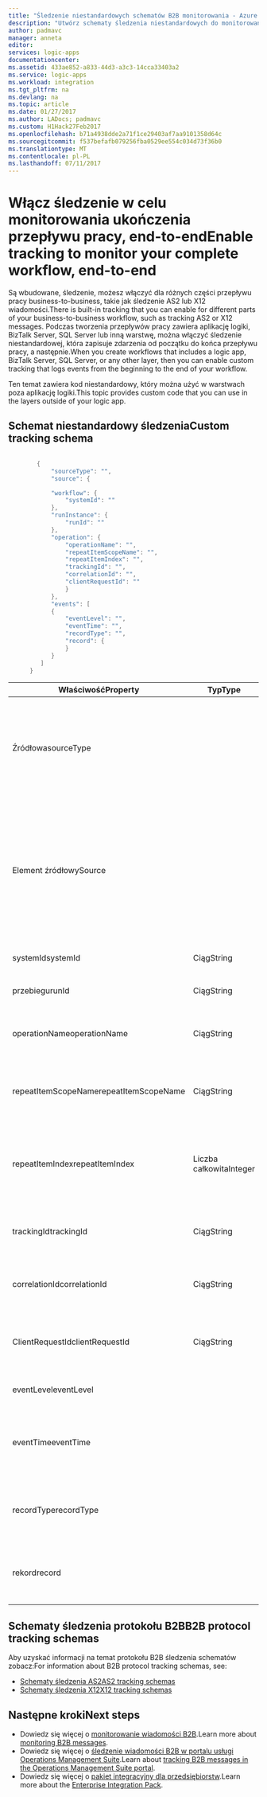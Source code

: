 ```yaml
---
title: "Śledzenie niestandardowych schematów B2B monitorowania - Azure Logic Apps | Dokumentacja firmy Microsoft"
description: "Utwórz schematy śledzenia niestandardowych do monitorowania wiadomości B2B transakcji na koncie Azure integracji."
author: padmavc
manager: anneta
editor: 
services: logic-apps
documentationcenter: 
ms.assetid: 433ae852-a833-44d3-a3c3-14cca33403a2
ms.service: logic-apps
ms.workload: integration
ms.tgt_pltfrm: na
ms.devlang: na
ms.topic: article
ms.date: 01/27/2017
ms.author: LADocs; padmavc
ms.custom: H1Hack27Feb2017
ms.openlocfilehash: b71a4938dde2a71f1ce29403af7aa9101358d64c
ms.sourcegitcommit: f537befafb079256fba0529ee554c034d73f36b0
ms.translationtype: MT
ms.contentlocale: pl-PL
ms.lasthandoff: 07/11/2017
---
```

# <a name="enable-tracking-to-monitor-your-complete-workflow-end-to-end"></a><span data-ttu-id="466b1-103">Włącz śledzenie w celu monitorowania ukończenia przepływu pracy, end-to-end</span><span class="sxs-lookup"><span data-stu-id="466b1-103">Enable tracking to monitor your complete workflow, end-to-end</span></span>
<span data-ttu-id="466b1-104">Są wbudowane, śledzenie, możesz włączyć dla różnych części przepływu pracy business-to-business, takie jak śledzenie AS2 lub X12 wiadomości.</span><span class="sxs-lookup"><span data-stu-id="466b1-104">There is built-in tracking that you can enable for different parts of your business-to-business workflow, such as tracking AS2 or X12 messages.</span></span> <span data-ttu-id="466b1-105">Podczas tworzenia przepływów pracy zawiera aplikację logiki, BizTalk Server, SQL Server lub inną warstwę, można włączyć śledzenie niestandardowej, która zapisuje zdarzenia od początku do końca przepływu pracy, a następnie.</span><span class="sxs-lookup"><span data-stu-id="466b1-105">When you create workflows that includes a logic app, BizTalk Server, SQL Server, or any other layer, then you can enable custom tracking that logs events from the beginning to the end of your workflow.</span></span> 

<span data-ttu-id="466b1-106">Ten temat zawiera kod niestandardowy, który można użyć w warstwach poza aplikację logiki.</span><span class="sxs-lookup"><span data-stu-id="466b1-106">This topic provides custom code that you can use in the layers outside of your logic app.</span></span> 

## <a name="custom-tracking-schema"></a><span data-ttu-id="466b1-107">Schemat niestandardowy śledzenia</span><span class="sxs-lookup"><span data-stu-id="466b1-107">Custom tracking schema</span></span>
````java

        {
            "sourceType": "",
            "source": {

            "workflow": {
                "systemId": ""
            },
            "runInstance": {
                "runId": ""
            },
            "operation": {
                "operationName": "",
                "repeatItemScopeName": "",
                "repeatItemIndex": "",
                "trackingId": "",
                "correlationId": "",
                "clientRequestId": ""
                }
            },
            "events": [
            {
                "eventLevel": "",
                "eventTime": "",
                "recordType": "",
                "record": {                
                }
            }
         ]
      }

````

| <span data-ttu-id="466b1-108">Właściwość</span><span class="sxs-lookup"><span data-stu-id="466b1-108">Property</span></span> | <span data-ttu-id="466b1-109">Typ</span><span class="sxs-lookup"><span data-stu-id="466b1-109">Type</span></span> | <span data-ttu-id="466b1-110">Opis</span><span class="sxs-lookup"><span data-stu-id="466b1-110">Description</span></span> |
| --- | --- | --- |
| <span data-ttu-id="466b1-111">Źródłowa</span><span class="sxs-lookup"><span data-stu-id="466b1-111">sourceType</span></span> |   | <span data-ttu-id="466b1-112">Typ działania źródłowego.</span><span class="sxs-lookup"><span data-stu-id="466b1-112">Type of the run source.</span></span> <span data-ttu-id="466b1-113">Dozwolone wartości to **Microsoft.Logic/workflows** i **niestandardowych**.</span><span class="sxs-lookup"><span data-stu-id="466b1-113">Allowed values are **Microsoft.Logic/workflows** and **custom**.</span></span> <span data-ttu-id="466b1-114">(Wymagane)</span><span class="sxs-lookup"><span data-stu-id="466b1-114">(Mandatory)</span></span> |
| <span data-ttu-id="466b1-115">Element źródłowy</span><span class="sxs-lookup"><span data-stu-id="466b1-115">Source</span></span> |   | <span data-ttu-id="466b1-116">Jeśli typ źródła jest **Microsoft.Logic/workflows**, informacje o źródle musi wykonać tego schematu.</span><span class="sxs-lookup"><span data-stu-id="466b1-116">If the source type is **Microsoft.Logic/workflows**, the source information needs to follow this schema.</span></span> <span data-ttu-id="466b1-117">Jeśli typ źródła jest **niestandardowe**, schemat jest JToken.</span><span class="sxs-lookup"><span data-stu-id="466b1-117">If the source type is **custom**, the schema is a JToken.</span></span> <span data-ttu-id="466b1-118">(Wymagane)</span><span class="sxs-lookup"><span data-stu-id="466b1-118">(Mandatory)</span></span> |
| <span data-ttu-id="466b1-119">systemId</span><span class="sxs-lookup"><span data-stu-id="466b1-119">systemId</span></span> | <span data-ttu-id="466b1-120">Ciąg</span><span class="sxs-lookup"><span data-stu-id="466b1-120">String</span></span> | <span data-ttu-id="466b1-121">Identyfikator logiki aplikacji systemu.</span><span class="sxs-lookup"><span data-stu-id="466b1-121">Logic app system ID.</span></span> <span data-ttu-id="466b1-122">(Wymagane)</span><span class="sxs-lookup"><span data-stu-id="466b1-122">(Mandatory)</span></span> |
| <span data-ttu-id="466b1-123">przebiegu</span><span class="sxs-lookup"><span data-stu-id="466b1-123">runId</span></span> | <span data-ttu-id="466b1-124">Ciąg</span><span class="sxs-lookup"><span data-stu-id="466b1-124">String</span></span> | <span data-ttu-id="466b1-125">Uruchom identyfikatora aplikacji logiki</span><span class="sxs-lookup"><span data-stu-id="466b1-125">Logic app run ID.</span></span> <span data-ttu-id="466b1-126">(Wymagane)</span><span class="sxs-lookup"><span data-stu-id="466b1-126">(Mandatory)</span></span> |
| <span data-ttu-id="466b1-127">operationName</span><span class="sxs-lookup"><span data-stu-id="466b1-127">operationName</span></span> | <span data-ttu-id="466b1-128">Ciąg</span><span class="sxs-lookup"><span data-stu-id="466b1-128">String</span></span> | <span data-ttu-id="466b1-129">Nazwa operacji (na przykład, akcji lub wyzwalacz).</span><span class="sxs-lookup"><span data-stu-id="466b1-129">Name of the operation (for example, action or trigger).</span></span> <span data-ttu-id="466b1-130">(Wymagane)</span><span class="sxs-lookup"><span data-stu-id="466b1-130">(Mandatory)</span></span> |
| <span data-ttu-id="466b1-131">repeatItemScopeName</span><span class="sxs-lookup"><span data-stu-id="466b1-131">repeatItemScopeName</span></span> | <span data-ttu-id="466b1-132">Ciąg</span><span class="sxs-lookup"><span data-stu-id="466b1-132">String</span></span> | <span data-ttu-id="466b1-133">Powtórz nazwy elementu, jeśli akcja jest wewnątrz `foreach` / `until` pętli.</span><span class="sxs-lookup"><span data-stu-id="466b1-133">Repeat item name if the action is inside a `foreach`/`until` loop.</span></span> <span data-ttu-id="466b1-134">(Wymagane)</span><span class="sxs-lookup"><span data-stu-id="466b1-134">(Mandatory)</span></span> |
| <span data-ttu-id="466b1-135">repeatItemIndex</span><span class="sxs-lookup"><span data-stu-id="466b1-135">repeatItemIndex</span></span> | <span data-ttu-id="466b1-136">Liczba całkowita</span><span class="sxs-lookup"><span data-stu-id="466b1-136">Integer</span></span> | <span data-ttu-id="466b1-137">Czy akcja jest wewnątrz `foreach` / `until` pętli.</span><span class="sxs-lookup"><span data-stu-id="466b1-137">Whether the action is inside a `foreach`/`until` loop.</span></span> <span data-ttu-id="466b1-138">Wskazuje indeks elementu powtarzanego.</span><span class="sxs-lookup"><span data-stu-id="466b1-138">Indicates the repeated item index.</span></span> <span data-ttu-id="466b1-139">(Wymagane)</span><span class="sxs-lookup"><span data-stu-id="466b1-139">(Mandatory)</span></span> |
| <span data-ttu-id="466b1-140">trackingId</span><span class="sxs-lookup"><span data-stu-id="466b1-140">trackingId</span></span> | <span data-ttu-id="466b1-141">Ciąg</span><span class="sxs-lookup"><span data-stu-id="466b1-141">String</span></span> | <span data-ttu-id="466b1-142">Identyfikator, aby skorelować komunikaty śledzenia.</span><span class="sxs-lookup"><span data-stu-id="466b1-142">Tracking ID, to correlate the messages.</span></span> <span data-ttu-id="466b1-143">(Opcjonalnie)</span><span class="sxs-lookup"><span data-stu-id="466b1-143">(Optional)</span></span> |
| <span data-ttu-id="466b1-144">correlationId</span><span class="sxs-lookup"><span data-stu-id="466b1-144">correlationId</span></span> | <span data-ttu-id="466b1-145">Ciąg</span><span class="sxs-lookup"><span data-stu-id="466b1-145">String</span></span> | <span data-ttu-id="466b1-146">Identyfikator korelacji służące do skorelowania wiadomości.</span><span class="sxs-lookup"><span data-stu-id="466b1-146">Correlation ID, to correlate the messages.</span></span> <span data-ttu-id="466b1-147">(Opcjonalnie)</span><span class="sxs-lookup"><span data-stu-id="466b1-147">(Optional)</span></span> |
| <span data-ttu-id="466b1-148">ClientRequestId</span><span class="sxs-lookup"><span data-stu-id="466b1-148">clientRequestId</span></span> | <span data-ttu-id="466b1-149">Ciąg</span><span class="sxs-lookup"><span data-stu-id="466b1-149">String</span></span> | <span data-ttu-id="466b1-150">Klienta można umieścić w nim służące do skorelowania wiadomości.</span><span class="sxs-lookup"><span data-stu-id="466b1-150">Client can populate it to correlate messages.</span></span> <span data-ttu-id="466b1-151">(Opcjonalnie)</span><span class="sxs-lookup"><span data-stu-id="466b1-151">(Optional)</span></span> |
| <span data-ttu-id="466b1-152">eventLevel</span><span class="sxs-lookup"><span data-stu-id="466b1-152">eventLevel</span></span> |   | <span data-ttu-id="466b1-153">Poziom zdarzenia.</span><span class="sxs-lookup"><span data-stu-id="466b1-153">Level of the event.</span></span> <span data-ttu-id="466b1-154">(Wymagane)</span><span class="sxs-lookup"><span data-stu-id="466b1-154">(Mandatory)</span></span> |
| <span data-ttu-id="466b1-155">eventTime</span><span class="sxs-lookup"><span data-stu-id="466b1-155">eventTime</span></span> |   | <span data-ttu-id="466b1-156">Godzina zdarzenia w formacie UTC RRRR-MM-DDTHH:MM:SS.00000Z.</span><span class="sxs-lookup"><span data-stu-id="466b1-156">Time of the event, in UTC format YYYY-MM-DDTHH:MM:SS.00000Z.</span></span> <span data-ttu-id="466b1-157">(Wymagane)</span><span class="sxs-lookup"><span data-stu-id="466b1-157">(Mandatory)</span></span> |
| <span data-ttu-id="466b1-158">recordType</span><span class="sxs-lookup"><span data-stu-id="466b1-158">recordType</span></span> |   | <span data-ttu-id="466b1-159">Typ rekordu śledzenia.</span><span class="sxs-lookup"><span data-stu-id="466b1-159">Type of the track record.</span></span> <span data-ttu-id="466b1-160">Dozwolone wartości to **niestandardowych**.</span><span class="sxs-lookup"><span data-stu-id="466b1-160">Allowed value is **custom**.</span></span> <span data-ttu-id="466b1-161">(Wymagane)</span><span class="sxs-lookup"><span data-stu-id="466b1-161">(Mandatory)</span></span> |
| <span data-ttu-id="466b1-162">rekord</span><span class="sxs-lookup"><span data-stu-id="466b1-162">record</span></span> |   | <span data-ttu-id="466b1-163">Typ niestandardowy rekord.</span><span class="sxs-lookup"><span data-stu-id="466b1-163">Custom record type.</span></span> <span data-ttu-id="466b1-164">Dozwolony format to JToken.</span><span class="sxs-lookup"><span data-stu-id="466b1-164">Allowed format is JToken.</span></span> <span data-ttu-id="466b1-165">(Wymagane)</span><span class="sxs-lookup"><span data-stu-id="466b1-165">(Mandatory)</span></span> |

## <a name="b2b-protocol-tracking-schemas"></a><span data-ttu-id="466b1-166">Schematy śledzenia protokołu B2B</span><span class="sxs-lookup"><span data-stu-id="466b1-166">B2B protocol tracking schemas</span></span>
<span data-ttu-id="466b1-167">Aby uzyskać informacji na temat protokołu B2B śledzenia schematów zobacz:</span><span class="sxs-lookup"><span data-stu-id="466b1-167">For information about B2B protocol tracking schemas, see:</span></span>
* [<span data-ttu-id="466b1-168">Schematy śledzenia AS2</span><span class="sxs-lookup"><span data-stu-id="466b1-168">AS2 tracking schemas</span></span>](../logic-apps/logic-apps-track-integration-account-as2-tracking-schemas.md)   
* [<span data-ttu-id="466b1-169">Schematy śledzenia X12</span><span class="sxs-lookup"><span data-stu-id="466b1-169">X12 tracking schemas</span></span>](logic-apps-track-integration-account-x12-tracking-schema.md)

## <a name="next-steps"></a><span data-ttu-id="466b1-170">Następne kroki</span><span class="sxs-lookup"><span data-stu-id="466b1-170">Next steps</span></span>
* <span data-ttu-id="466b1-171">Dowiedz się więcej o [monitorowanie wiadomości B2B](logic-apps-monitor-b2b-message.md).</span><span class="sxs-lookup"><span data-stu-id="466b1-171">Learn more about [monitoring B2B messages](logic-apps-monitor-b2b-message.md).</span></span>   
* <span data-ttu-id="466b1-172">Dowiedz się więcej o [śledzenie wiadomości B2B w portalu usługi Operations Management Suite](../logic-apps/logic-apps-track-b2b-messages-omsportal.md).</span><span class="sxs-lookup"><span data-stu-id="466b1-172">Learn about [tracking B2B messages in the Operations Management Suite portal](../logic-apps/logic-apps-track-b2b-messages-omsportal.md).</span></span>
* <span data-ttu-id="466b1-173">Dowiedz się więcej o [pakiet integracyjny dla przedsiębiorstw](../logic-apps/logic-apps-enterprise-integration-overview.md).</span><span class="sxs-lookup"><span data-stu-id="466b1-173">Learn more about the [Enterprise Integration Pack](../logic-apps/logic-apps-enterprise-integration-overview.md).</span></span>
